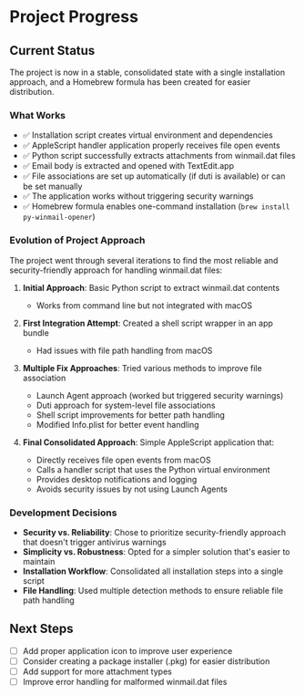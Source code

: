 # Project Progress

## Current Status

The project is now in a stable, consolidated state with a single installation approach, and a Homebrew formula has been created for easier distribution.

### What Works

- ✅ Installation script creates virtual environment and dependencies
- ✅ AppleScript handler application properly receives file open events
- ✅ Python script successfully extracts attachments from winmail.dat files
- ✅ Email body is extracted and opened with TextEdit.app
- ✅ File associations are set up automatically (if duti is available) or can be set manually
- ✅ The application works without triggering security warnings
- ✅ Homebrew formula enables one-command installation (`brew install py-winmail-opener`)

### Evolution of Project Approach

The project went through several iterations to find the most reliable and security-friendly approach for handling winmail.dat files:

1. **Initial Approach**: Basic Python script to extract winmail.dat contents
   - Works from command line but not integrated with macOS

2. **First Integration Attempt**: Created a shell script wrapper in an app bundle
   - Had issues with file path handling from macOS

3. **Multiple Fix Approaches**: Tried various methods to improve file association
   - Launch Agent approach (worked but triggered security warnings)
   - Duti approach for system-level file associations
   - Shell script improvements for better path handling
   - Modified Info.plist for better event handling

4. **Final Consolidated Approach**: Simple AppleScript application that:
   - Directly receives file open events from macOS
   - Calls a handler script that uses the Python virtual environment
   - Provides desktop notifications and logging
   - Avoids security issues by not using Launch Agents

### Development Decisions

- **Security vs. Reliability**: Chose to prioritize security-friendly approach that doesn't trigger antivirus warnings
- **Simplicity vs. Robustness**: Opted for a simpler solution that's easier to maintain
- **Installation Workflow**: Consolidated all installation steps into a single script
- **File Handling**: Used multiple detection methods to ensure reliable file path handling

## Next Steps

- [ ] Add proper application icon to improve user experience
- [ ] Consider creating a package installer (.pkg) for easier distribution
- [ ] Add support for more attachment types
- [ ] Improve error handling for malformed winmail.dat files

